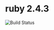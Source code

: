 # ruby 2.4.3

![Build Status](https://travis-ci.org/cyber-dojo-languages/ruby-2.4.3.svg?branch=master)

